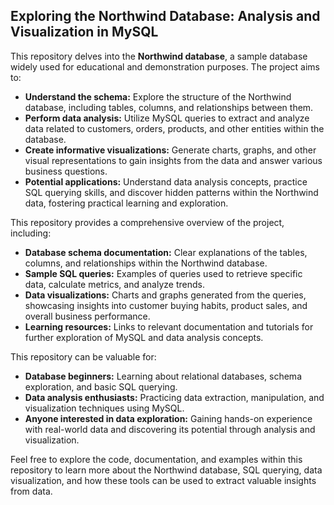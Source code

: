 ## Exploring the Northwind Database: Analysis and Visualization in MySQL

This repository delves into the **Northwind database**, a sample database widely used for educational and demonstration purposes. The project aims to:

* **Understand the schema:** Explore the structure of the Northwind database, including tables, columns, and relationships between them.
* **Perform data analysis:** Utilize MySQL queries to extract and analyze data related to customers, orders, products, and other entities within the database.
* **Create informative visualizations:** Generate charts, graphs, and other visual representations to gain insights from the data and answer various business questions.
* **Potential applications:** Understand data analysis concepts, practice SQL querying skills, and discover hidden patterns within the Northwind data, fostering practical learning and exploration.

This repository provides a comprehensive overview of the project, including:

* **Database schema documentation:** Clear explanations of the tables, columns, and relationships within the Northwind database.
* **Sample SQL queries:** Examples of queries used to retrieve specific data, calculate metrics, and analyze trends.
* **Data visualizations:** Charts and graphs generated from the queries, showcasing insights into customer buying habits, product sales, and overall business performance.
* **Learning resources:** Links to relevant documentation and tutorials for further exploration of MySQL and data analysis concepts.

This repository can be valuable for:

* **Database beginners:** Learning about relational databases, schema exploration, and basic SQL querying.
* **Data analysis enthusiasts:** Practicing data extraction, manipulation, and visualization techniques using MySQL.
* **Anyone interested in data exploration:** Gaining hands-on experience with real-world data and discovering its potential through analysis and visualization.

Feel free to explore the code, documentation, and examples within this repository to learn more about the Northwind database, SQL querying, data visualization, and how these tools can be used to extract valuable insights from data.
